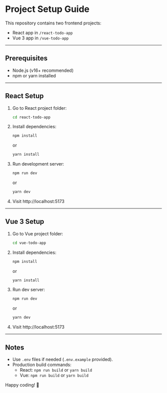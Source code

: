 
# Project Setup Guide

This repository contains two frontend projects:
- React app in `/react-todo-app`
- Vue 3 app in `/vue-todo-app`

---

## Prerequisites

- Node.js (v16+ recommended)
- npm or yarn installed

---

## React Setup

1. Go to React project folder:
   ```bash
   cd react-todo-app
   ```

2. Install dependencies:
   ```bash
   npm install
   ```
   or
   ```bash
   yarn install
   ```

3. Run development server:
   ```bash
   npm run dev
   ```
   or
   ```bash
   yarn dev
   ```

4. Visit http://localhost:5173

---

## Vue 3 Setup

1. Go to Vue project folder:
   ```bash
   cd vue-todo-app
   ```

2. Install dependencies:
   ```bash
   npm install
   ```
   or
   ```bash
   yarn install
   ```

3. Run dev server:
   ```bash
   npm run dev
   ```
   or
   ```bash
   yarn dev
   ```

4. Visit http://localhost:5173

---

## Notes

- Use `.env` files if needed (`.env.example` provided).
- Production build commands:
  - React: `npm run build` or `yarn build`
  - Vue: `npm run build` or `yarn build`

Happy coding! 🚀
